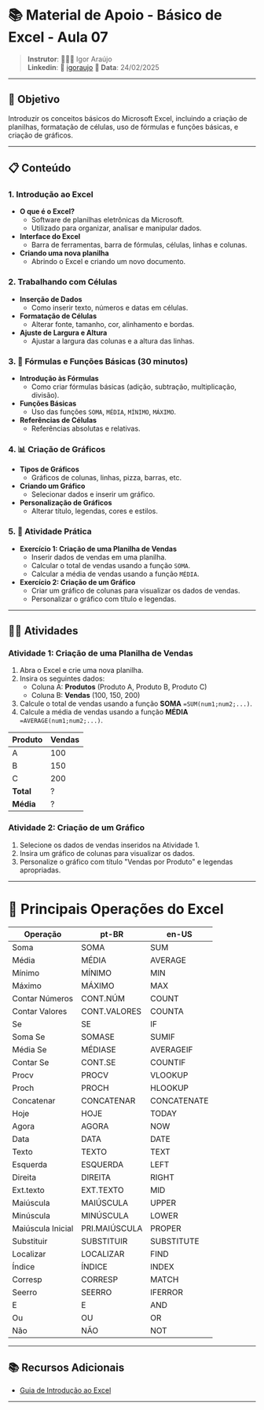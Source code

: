 # 📚 Material de Apoio - Básico de Excel - Aula 07

>**Instrutor**: 👨🏾‍💻 Igor Araújo    
**Linkedin**: 🔗 [igoraujo](https://www.linkedin.com/in/igoraujo)
**📅 Data**: 24/02/2025

---

## 🎯 Objetivo
Introduzir os conceitos básicos do Microsoft Excel, incluindo a criação de planilhas, formatação de células, uso de fórmulas e funções básicas, e criação de gráficos.

---

## 📋 Conteúdo

### 1. Introdução ao Excel
- **O que é o Excel?**
  - Software de planilhas eletrônicas da Microsoft.
  - Utilizado para organizar, analisar e manipular dados.
- **Interface do Excel**
  - Barra de ferramentas, barra de fórmulas, células, linhas e colunas.
- **Criando uma nova planilha**
  - Abrindo o Excel e criando um novo documento.

### 2. Trabalhando com Células
- **Inserção de Dados**
  - Como inserir texto, números e datas em células.
- **Formatação de Células**
  - Alterar fonte, tamanho, cor, alinhamento e bordas.
- **Ajuste de Largura e Altura**
  - Ajustar a largura das colunas e a altura das linhas.

### 3. 📐 Fórmulas e Funções Básicas (30 minutos)
- **Introdução às Fórmulas**
  - Como criar fórmulas básicas (adição, subtração, multiplicação, divisão).
- **Funções Básicas**
  - Uso das funções `SOMA`, `MÉDIA`, `MÍNIMO`, `MÁXIMO`.
- **Referências de Células**
  - Referências absolutas e relativas.

### 4. 📊 Criação de Gráficos
- **Tipos de Gráficos**
  - Gráficos de colunas, linhas, pizza, barras, etc.
- **Criando um Gráfico**
  - Selecionar dados e inserir um gráfico.
- **Personalização de Gráficos**
  - Alterar título, legendas, cores e estilos.

### 5. 📝 Atividade Prática
- **Exercício 1: Criação de uma Planilha de Vendas**
  - Inserir dados de vendas em uma planilha.
  - Calcular o total de vendas usando a função `SOMA`.
  - Calcular a média de vendas usando a função `MÉDIA`.
- **Exercício 2: Criação de um Gráfico**
  - Criar um gráfico de colunas para visualizar os dados de vendas.
  - Personalizar o gráfico com título e legendas.

---

## 🏋️‍♂️ Atividades

### Atividade 1: Criação de uma Planilha de Vendas
1. Abra o Excel e crie uma nova planilha.
2. Insira os seguintes dados:
   - Coluna A: **Produtos** (Produto A, Produto B, Produto C)
   - Coluna B: **Vendas** (100, 150, 200)
3. Calcule o total de vendas usando a função **SOMA** `=SUM(num1;num2;...)`.
4. Calcule a média de vendas usando a função **MÉDIA** `=AVERAGE(num1;num2;...)`.

| Produto | Vendas |
|---------|--------|
| A       | 100    |
| B       | 150    |
| C       | 200    |
| **Total**   | ?    |
| **Média**   | ?    |

### Atividade 2: Criação de um Gráfico
1. Selecione os dados de vendas inseridos na Atividade 1.
2. Insira um gráfico de colunas para visualizar os dados.
3. Personalize o gráfico com título "Vendas por Produto" e legendas apropriadas.

---

# 🔧 Principais Operações do Excel

| Operação                   | pt-BR          | en-US          |
|----------------------------|----------------|----------------|
| Soma                       | SOMA           | SUM            |
| Média                      | MÉDIA          | AVERAGE        |
| Mínimo                     | MÍNIMO         | MIN            |
| Máximo                     | MÁXIMO         | MAX            |
| Contar Números             | CONT.NÚM       | COUNT          |
| Contar Valores             | CONT.VALORES   | COUNTA         |
| Se                         | SE             | IF             |
| Soma Se                    | SOMASE         | SUMIF          |
| Média Se                   | MÉDIASE        | AVERAGEIF      |
| Contar Se                  | CONT.SE        | COUNTIF        |
| Procv                      | PROCV          | VLOOKUP        |
| Proch                      | PROCH          | HLOOKUP        |
| Concatenar                 | CONCATENAR     | CONCATENATE    |
| Hoje                       | HOJE           | TODAY          |
| Agora                      | AGORA          | NOW            |
| Data                       | DATA           | DATE           |
| Texto                      | TEXTO          | TEXT           |
| Esquerda                   | ESQUERDA       | LEFT           |
| Direita                    | DIREITA        | RIGHT          |
| Ext.texto                  | EXT.TEXTO      | MID            |
| Maiúscula                  | MAIÚSCULA      | UPPER          |
| Minúscula                  | MINÚSCULA      | LOWER          |
| Maiúscula Inicial          | PRI.MAIÚSCULA  | PROPER         |
| Substituir                 | SUBSTITUIR     | SUBSTITUTE     |
| Localizar                  | LOCALIZAR      | FIND           |
| Índice                     | ÍNDICE         | INDEX          |
| Corresp                    | CORRESP        | MATCH          |
| Seerro                     | SEERRO         | IFERROR        |
| E                          | E              | AND            |
| Ou                         | OU             | OR             |
| Não                        | NÃO            | NOT            |

---

## 📚 Recursos Adicionais
- [Guia de Introdução ao Excel](https://support.microsoft.com/pt-br/excel)

---